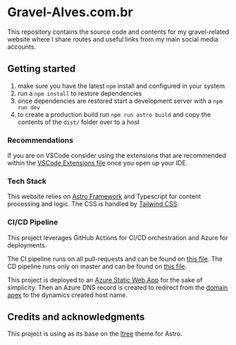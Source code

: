 # Gravel-Alves.com.br

This repository contains the source code and contents for my gravel-related website where I share routes and useful links from my main social media accounts.

## Getting started

1. make sure you have the latest `npm` install and configured in your system
1. run a `npm install` to restore dependencies
1. once dependencies are restored start a development server with a `npm run dev`
1. to create a production build run `npm run astro build` and copy the contents of the `dist/` folder over to a host

### Recommendations

If you are on VSCode consider using the extensions that are recommended within the [VSCode Extensions file](.vscode/extensions.json) once you open up your IDE.

### Tech Stack

This website relies on [Astro Framework](https://astro.build) and Typescript for content processing and logic. The CSS is handled by [Tailwind CSS](https://tailwindcss.com).

### CI/CD Pipeline

This project leverages GitHub Actions for CI/CD orchestration and Azure for deployments.

The CI pipeline runs on all pull-requests and can be found on [this file](.github/workflows/validate-pull-requests.yml). The CD pipeline runs only on master and can be found on [this file](.github/workflows/deploy-to-azure.yml).

This project is deployed to an [Azure Static Web App](https://azure.microsoft.com/en-us/products/app-service/static) for the sake of simplicity. Then an Azure DNS record is created to redirect from the [domain apex](https://www.gravel-alves.com.br) to the dynamics created host name. 

## Credits and acknowledgments

This project is using as its base on the [ltree](https://github.com/DBozhinovski/astro-theme-ltree) theme for Astro.
